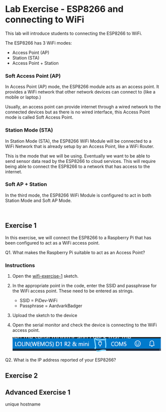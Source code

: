 # Lab Exercise - ESP8266 and connecting to WiFi

This lab will introduce students to connecting the ESP8266 to WiFi.

The ESP8266 has 3 WiFi modes:

* Access Point (AP)
* Station (STA)
* Access Point + Station

### Soft Access Point (AP)

In Access Point (AP) mode, the ESP8266 module acts as an access point. It provides a WiFi network that other network devices can connect to (like a mobile or laptop.)

Usually, an access point can provide internet through a wired network to the connected devices but as there is no wired interface, this Access Point mode is called Soft Access Point.

### Station Mode (STA)

In Station Mode (STA), the ESP8266 WiFi Module will be connected to a WiFi Network that is already setup by an Access Point, like a WiFi Router.

This is the mode that we will be using. Eventually we want to be able to send sensor data read by the ESP8266 to cloud services. This will require being able to connect the ESP8266 to a network that has access to the internet.

### Soft AP + Station

In the third mode, the ESP8266 WiFi Module is configured to act in both Station Mode and Soft AP Mode.

<br>

## Exercise 1

In this exercise, we will connect the ESP8266 to a Raspberry Pi that has been configured to act as a WiFi access point.

Q1. What makes the Raspberry Pi suitable to act as an Access Point?

### Instructions

1. Open the [wifi-exercise-1](arduino/wifi-exercise-1.ino) sketch.

1. In the appropriate point in the code, enter the SSID and passphrase for the WiFi access point. These need to be entered as strings.

    * SSID = PiDev-WiFi
    * Passphrase = AardvarkBadger

1. Upload the sketch to the device

1. Open the serial monitor and check the device is connecting to the WiFi access point.

    ![serial monitor button](assets/serial-monitor-button.png)

Q2. What is the IP address reported of your ESP8266?

## Exercise 2

## Advanced Exercise 1

unique hostname
